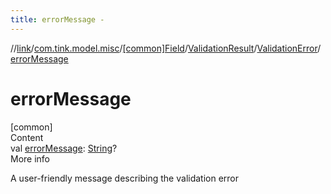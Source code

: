 ```yaml
---
title: errorMessage -
---
```

//[link](../../../../index.md)/[com.tink.model.misc](../../../index.md)/[[common]Field](../../index.md)/[ValidationResult](../index.md)/[ValidationError](index.md)/[errorMessage](error-message.md)



# errorMessage  
[common]  
Content  
val [errorMessage](error-message.md): [String](https://kotlinlang.org/api/latest/jvm/stdlib/kotlin/-string/index.html)?  
More info  


A user-friendly message describing the validation error

  



